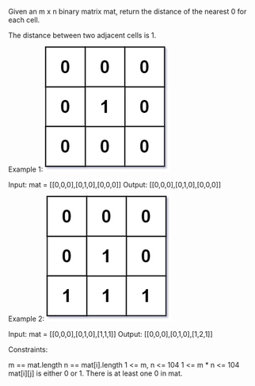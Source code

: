 Given an m x n binary matrix mat, return the distance of the nearest 0 for each cell.

The distance between two adjacent cells is 1.



Example 1:
![img.png](img.png)

Input: mat = [[0,0,0],[0,1,0],[0,0,0]]
Output: [[0,0,0],[0,1,0],[0,0,0]]

Example 2:
![img_1.png](img_1.png)

Input: mat = [[0,0,0],[0,1,0],[1,1,1]]
Output: [[0,0,0],[0,1,0],[1,2,1]]


Constraints:

m == mat.length
n == mat[i].length
1 <= m, n <= 104
1 <= m * n <= 104
mat[i][j] is either 0 or 1.
There is at least one 0 in mat.